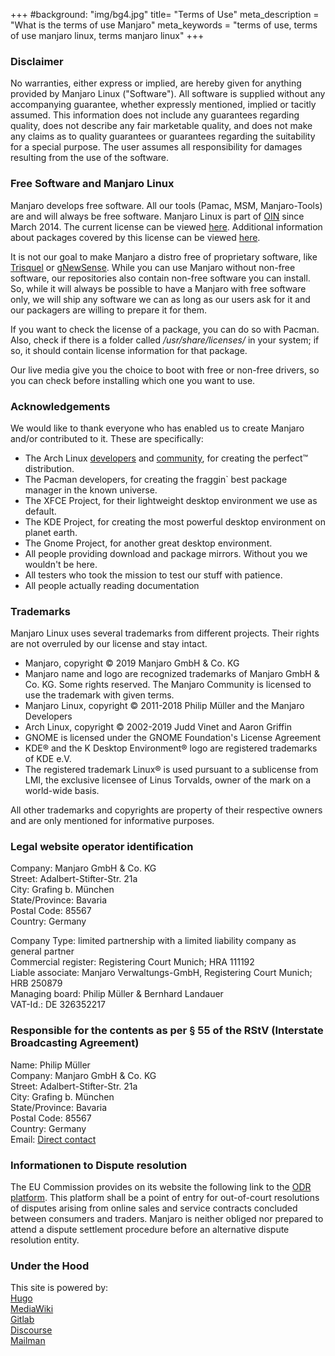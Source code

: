 +++
#background: "img/bg4.jpg"
title= "Terms of Use"
meta_description = "What is the terms of use Manjaro"
meta_keywords = "terms of use, terms of use manjaro linux, terms manjaro linux"
+++

### Disclaimer

No warranties, either express or implied, are hereby given for anything provided by Manjaro Linux ("Software"). All software is supplied without any accompanying guarantee, whether expressly mentioned, implied or tacitly assumed. This information does not include any guarantees regarding quality, does not describe any fair marketable quality, and does not make any claims as to quality guarantees or guarantees regarding the suitability for a special purpose. The user assumes all responsibility for damages resulting from the use of the software.

### Free Software and Manjaro Linux

Manjaro develops free software. All our tools (Pamac, MSM, Manjaro-Tools) are and will always be free software. Manjaro Linux is part of [OIN](http://www.openinventionnetwork.com/community-of-licensees/) since March 2014. The current license can be viewed [here](http://www.openinventionnetwork.com/joining-oin/oin-license-agreement/). Additional information about packages covered by this license can be viewed [here](http://www.openinventionnetwork.com/joining-oin/linux-system/).

It is not our goal to make Manjaro a distro free of proprietary software, like [Trisquel](http://trisquel.info/) or [gNewSense](http://www.gnewsense.org/). While you can use Manjaro without non-free software, our repositories also contain non-free software you can install. So, while it will always be possible to have a Manjaro with free software only, we will ship any software we can as long as our users ask for it and our packagers are willing to prepare it for them.

If you want to check the license of a package, you can do so with Pacman. Also, check if there is a folder called _/usr/share/licenses/_ in your system; if so, it should contain license information for that package.

Our live media give you the choice to boot with free or non-free drivers, so you can check before installing which one you want to use.

### Acknowledgements

We would like to thank everyone who has enabled us to create Manjaro and/or contributed to it. These are specifically:

* The Arch Linux [developers](http://www.archlinux.org/developers/) and [community](http://bbs.archlinux.org/), for creating the perfect™ distribution.
* The Pacman developers, for creating the fraggin` best package manager in the known universe.
* The XFCE Project, for their lightweight desktop environment we use as default.
* The KDE Project, for creating the most powerful desktop environment on planet earth.
* The Gnome Project, for another great desktop environment.
* All people providing download and package mirrors. Without you we wouldn't be here.
* All testers who took the mission to test our stuff with patience.
* All people actually reading documentation


### Trademarks

Manjaro Linux uses several trademarks from different projects. Their rights are not overruled by our license and stay intact.

* Manjaro, copyright © 2019 Manjaro GmbH & Co. KG
* Manjaro name and logo are recognized trademarks of Manjaro GmbH & Co. KG. Some rights reserved. The Manjaro Community is licensed to use the trademark with given terms.
* Manjaro Linux, copyright © 2011-2018 Philip Müller and the Manjaro Developers
* Arch Linux, copyright © 2002-2019 Judd Vinet and Aaron Griffin
* GNOME is licensed under the GNOME Foundation's License Agreement
* KDE® and the K Desktop Environment® logo are registered trademarks of KDE e.V.
* The registered trademark Linux® is used pursuant to a sublicense from LMI, the exclusive licensee of Linus Torvalds, owner of the mark on a world-wide basis.

All other trademarks and copyrights are property of their respective owners and are only mentioned for informative purposes.

### Legal website operator identification

Company: Manjaro GmbH & Co. KG  
Street: Adalbert-Stifter-Str. 21a  
City: Grafing b. München  
State/Province: Bavaria  
Postal Code: 85567  
Country: Germany  

Company Type: limited partnership with a limited liability company as general partner  
Commercial register: Registering Court Munich; HRA 111192  
Liable associate: Manjaro Verwaltungs-GmbH, Registering Court Munich; HRB 250879  
Managing board: Philip Müller & Bernhard Landauer  
VAT-Id.: DE 326352217  

### Responsible for the contents as per § 55 of the RStV (Interstate Broadcasting Agreement)

Name: Philip Müller  
Company: Manjaro GmbH & Co. KG  
Street: Adalbert-Stifter-Str. 21a  
City: Grafing b. München  
State/Province: Bavaria  
Postal Code: 85567  
Country: Germany  
Email: [Direct contact](mailto:content@manjaro.org)  

### Informationen to Dispute resolution

The EU Commission provides on its website the following link to the [ODR platform](http://ec.europa.eu/consumers/odr). This platform shall be a point of entry for out-of-court resolutions of disputes arising from online sales and service contracts concluded between consumers and traders. Manjaro is neither obliged nor prepared to attend a dispute settlement procedure before an alternative dispute resolution entity. 

### Under the Hood

This site is powered by:  
[Hugo](https://gohugo.io/)  
[MediaWiki](http://www.mediawiki.org)  
[Gitlab](https://www.gitlab.com/)  
[Discourse](https://www.discourse.org/)  
[Mailman](http://www.list.org/)  
